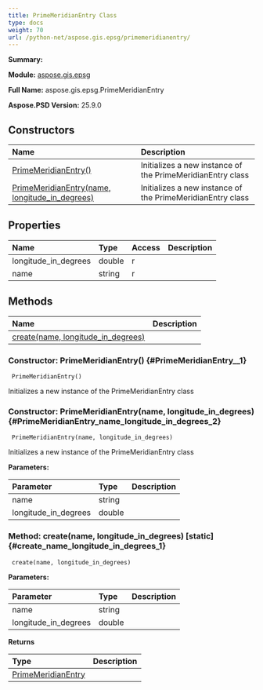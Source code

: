 ```yaml
---
title: PrimeMeridianEntry Class
type: docs
weight: 70
url: /python-net/aspose.gis.epsg/primemeridianentry/
---
```


**Summary:** 

**Module:** [aspose.gis.epsg](/psd/python-net/aspose.gis.epsg/)

**Full Name:** aspose.gis.epsg.PrimeMeridianEntry

**Aspose.PSD Version:** 25.9.0

## **Constructors**
| **Name** | **Description** |
| :- | :- |
| [PrimeMeridianEntry()](#PrimeMeridianEntry__1) | Initializes a new instance of the PrimeMeridianEntry class |
| [PrimeMeridianEntry(name, longitude_in_degrees)](#PrimeMeridianEntry_name_longitude_in_degrees_2) | Initializes a new instance of the PrimeMeridianEntry class |
## **Properties**
| **Name** | **Type** | **Access** | **Description** |
| :- | :- | :- | :- |
| longitude_in_degrees | double | r |    |
| name | string | r |    |
## **Methods**
| **Name** | **Description** |
| :- | :- |
| [create(name, longitude_in_degrees)](#create_name_longitude_in_degrees_1) |    |


### Constructor: PrimeMeridianEntry() {#PrimeMeridianEntry__1}


```
 PrimeMeridianEntry() 
```

Initializes a new instance of the PrimeMeridianEntry class

### Constructor: PrimeMeridianEntry(name, longitude_in_degrees) {#PrimeMeridianEntry_name_longitude_in_degrees_2}


```
 PrimeMeridianEntry(name, longitude_in_degrees) 
```

Initializes a new instance of the PrimeMeridianEntry class

**Parameters:**

| Parameter | Type | Description |
| :- | :- | :- |
| name | string |  |
| longitude_in_degrees | double |  |

### Method: create(name, longitude_in_degrees)  [static] {#create_name_longitude_in_degrees_1}


```
 create(name, longitude_in_degrees) 
```

  

**Parameters:**

| Parameter | Type | Description |
| :- | :- | :- |
| name | string |  |
| longitude_in_degrees | double |  |

**Returns**

| Type | Description |
| :- | :- |
| [PrimeMeridianEntry](/psd/python-net/aspose.gis.epsg/primemeridianentry) |  |


